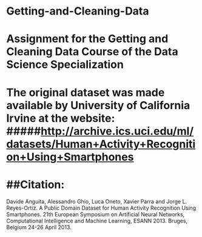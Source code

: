 # Getting-and-Cleaning-Data
Assignment for the Getting and Cleaning Data Course of the Data Science Specialization
==============================================================================================
The original dataset was made available by University of California Irvine at the website: 
#####http://archive.ics.uci.edu/ml/datasets/Human+Activity+Recognition+Using+Smartphones
==============================================================================================
##Citation:
==============================================================================================
Davide Anguita, Alessandro Ghio, Luca Oneto, Xavier Parra and Jorge L. Reyes-Ortiz. A Public Domain Dataset for Human Activity Recognition Using Smartphones. 21th European Symposium on Artificial Neural Networks, Computational Intelligence and Machine Learning, ESANN 2013. Bruges, Belgium 24-26 April 2013.


